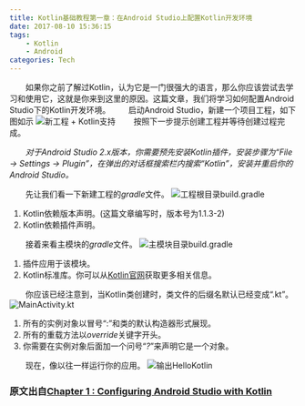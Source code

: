 ```yaml
---
title: Kotlin基础教程第一章：在Android Studio上配置Kotlin开发环境
date: 2017-08-10 15:36:15
tags: 
    - Kotlin
    - Android
categories: Tech
---
```

&#8195;&#8195;如果你之前了解过Kotlin，认为它是一门很强大的语言，那么你应该尝试去学习和使用它，这就是你来到这里的原因。这篇文章，我们将学习如何配置Android Studio下的Kotlin开发环境。
&#8195;&#8195;启动Android Studio，新建一个项目工程，如下图如示
![新工程 + Kotlin支持](1.png)
&#8195;&#8195;按照下一步提示创建工程并等待创建过程完成。

&#8195;&#8195;*对于Android Studio 2.x版本，你需要预先安装Kotlin插件，安装步骤为“File -> Settings -> Plugin”，在弹出的对话框搜索栏内搜索“Kotlin”，安装并重启你的Android Studio。*

&#8195;&#8195;先让我们看一下新建工程的*gradle*文件。
![工程根目录build.gradle](2.png)
1. Kotlin依赖版本声明。(这篇文章编写时，版本号为1.1.3-2)
2. Kotlin依赖插件声明。

&#8195;&#8195;接着来看主模块的*gradle*文件。
![主模块目录build.gradle](3.png)
1. 插件应用于该模块。
2. Kotlin标准库。你可以从[Kotlin官网][1]获取更多相关信息。

&#8195;&#8195;你应该已经注意到，当Kotlin类创建时，类文件的后缀名默认已经变成“.kt”。
![MainActivity.kt](4.png)
1. 所有的实例对象以冒号“:”和类的默认构造器形式展现。
2. 所有的重载方法以*override*关键字开头。
3. 你需要在实例对象后面加一个问号“*?*”来声明它是一个对象。

&#8195;&#8195;现在，像以往一样运行你的应用。
![输出HelloKotlin](5.png)

### 原文出自[Chapter 1 : Configuring Android Studio with Kotlin][2]

[1]: https://kotlinlang.org/api/latest/jvm/stdlib/
[2]: http://chintanrathod.com/chapter-1-configuring-android-studio-kotlin/